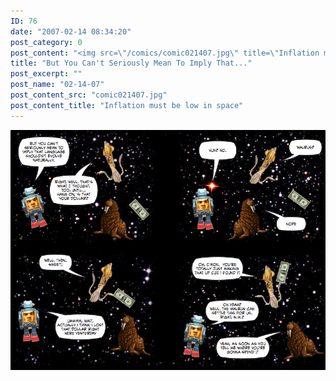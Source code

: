 ```yaml
---
ID: 76
date: "2007-02-14 08:34:20"
post_category: 0
post_content: "<img src=\"/comics/comic021407.jpg\" title=\"Inflation must be low in space\"/>"
title: "But You Can't Seriously Mean To Imply That..."
post_excerpt: ""
post_name: "02-14-07"
post_content_src: "comic021407.jpg"
post_content_title: "Inflation must be low in space"
---
```



[![Inflation must be low in space](/comics-hi-res/comic021407.jpg)](/comics-hi-res/comic021407.jpg "Inflation must be low in space")
